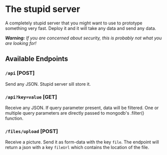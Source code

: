 # The stupid server

A completely stupid server that you might want to use to prototype something very fast. Deploy it and it will take any data and send any data.

_**Warning:** If you are concerned about security, this is probably not what you are looking for!_

## Available Endpoints

### `/api` [POST]

Send any JSON. Stupid server sill store it.

### `/api?key=value` [GET]

Receive any JSON. If query parameter present, data will be filtered. One or multiple query parameters are directly passed to mongodb's .filter() function.

### `/files/upload` [POST]

Receive a picture. Send it as form-data with the key `file`. The endpoint will return a json with a key `fileUrl` which contains the location of the file.
